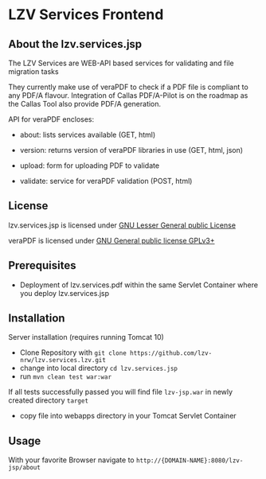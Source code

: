 # LZV Services Frontend #

## About the lzv.services.jsp ##

The LZV Services are WEB-API based services for validating and file migration tasks

They currently make use of veraPDF to check if a PDF file is compliant to any PDF/A flavour. 
Integration of Callas PDF/A-Pilot is on the roadmap as the Callas Tool also provide PDF/A generation.
    
API for veraPDF encloses:

- about: lists services available (GET, html)

- version: returns version of veraPDF libraries in use (GET, html, json)

- upload: form for uploading PDF to validate

- validate: service for veraPDF validation (POST, html)

## License ##

lzv.services.jsp is licensed under [GNU Lesser General public License](LICENSE)

veraPDF is licensed under [GNU General public license GPLv3+](https://docs.verapdf.org/develop/LICENSE.GPL)

## Prerequisites ##

- Deployment of lzv.services.pdf within the same Servlet Container where you deploy lzv.services.jsp

## Installation ##

Server installation (requires running Tomcat 10) 
- Clone Repository with `git clone https://github.com/lzv-nrw/lzv.services.lzv.git`
- change into local directory `cd lzv.services.jsp`
- run `mvn clean test war:war`

If all tests successfully passed you will find file `lzv-jsp.war` in newly created directory `target`

- copy file into webapps directory in your Tomcat Servlet Container

## Usage ##

With your favorite Browser navigate to `http://{DOMAIN-NAME}:8080/lzv-jsp/about`
